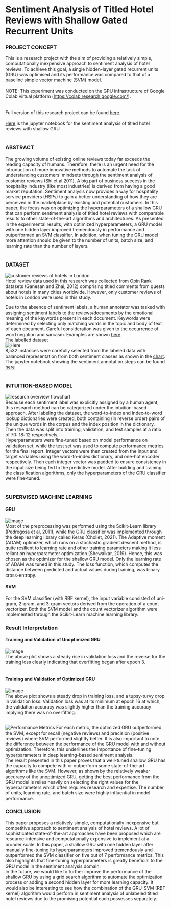 # Sentiment Analysis of Titled Hotel Reviews with Shallow Gated Recurrent Units

### PROJECT CONCEPT
This is a research project with the aim of providing a relatively simple, computationally inexpensive approach to sentiment analysis of hotel reviews. To achieve this goal, a single hidden-layer gated recurrent units (GRU) was optimised and its performance was compared to that of a baseline simple vector machine (SVM) model.<br><br>
NOTE: This experiment was conducted on the GPU infrastructure of Google Colab virtual platform (https://colab.research.google.com/).<br>
<br><br>Full version of this research project can be found [here](https://github.com/Beegie01/Sentiment-Analysis-of-Titled-Hotel-Reviews-with-Shallow-Gated-Recurrent-Units/blob/main/Project_report.pdf).<br>
<br>[Here](https://github.com/Beegie01/Sentiment-Analysis-of-Titled-Hotel-Reviews-with-Shallow-Gated-Recurrent-Units/blob/main/Applied_AI_proj.ipynb) is the jupyter notebook for the sentiment analysis of titled hotel reviews with shallow GRU<br><br>

### ABSTRACT
The growing volume of existing online reviews today far exceeds the reading capacity of humans. Therefore, there is an urgent need for the introduction of more innovative methods to automate the task of understanding customers’ mindsets through the sentiment analysis of customer reviews (Shi et al 2011). A big part of business success in the hospitality industry (like most industries) is derived from having a good market reputation. Sentiment analysis now provides a way for hospitality service providers (HSPs) to gain a better understanding of how they are perceived in the marketplace by existing and potential customers. In this paper, the focus was on optimizing the hyperparameters of a shallow GRU that can perform sentiment analysis of titled hotel reviews with comparable results to other state-of-the-art algorithms and architectures. As presented in the experimental results, with optimized hyperparameters, a GRU model with one hidden layer improved tremendously in performance and outperformed an SVM classifier. In addition, when tuning the GRU model more attention should be given to the number of units, batch size, and learning rate than the number of layers.<br><br>

### DATASET
![customer reviews of hotels in London](https://user-images.githubusercontent.com/76821049/173886937-80017dff-d71f-4d3d-93e0-1614aedc7ced.png)<br>
Hotel review data used in this research was collected from Opin Rank datasets (Ganesan and Zhai, 2012) comprising titled comments from guests about hotels in many cities worldwide. However, only customer reviews of hotels in London were used in this study. <br>

Due to the absence of sentiment labels, a human annotator was tasked with assigning sentiment labels to the reviews/documents by the emotional meaning of the keywords present in each document. Keywords were determined by selecting only matching words in the topic and body of text of each document. Careful consideration was given to the occurrence of word negation and sarcasm. Examples are shown [here](https://user-images.githubusercontent.com/76821049/173890175-c10a0951-deea-45a7-a7a2-f7c53e4b75d4.png). 
<br>The labelled dataset<br>![Here](https://user-images.githubusercontent.com/76821049/173887463-56e1c396-7f28-4a85-82a7-8ab835d34619.png)<br>8,532 instances were carefully selected from the labeled data with balanced representation from both sentiment classes as shown in the [chart](https://user-images.githubusercontent.com/76821049/173890546-a18d50f5-d674-4982-b659-3560780d8f13.png).
<br> The jupyter notebook showing the sentiment annotation steps can be found [here](https://github.com/Beegie01/Sentiment-Analysis-of-Titled-Hotel-Reviews-with-Shallow-Gated-Recurrent-Units/blob/main/Opin_Rank_annotation_hotel_data.ipynb)<br><br>

### INTUITION-BASED MODEL
![research overview flowchart](https://user-images.githubusercontent.com/76821049/174021226-e30187fc-fd64-4a30-9d7c-46988938b7e5.png)<br>
Because each sentiment label was explicitly assigned by a human agent, this research method can be categorized under the intuition-based approach. After labeling the dataset, the word-to-index and index-to-word lookup dictionaries were created, both containing (in reverse order) pairs of the unique words in the corpus and the index position in the dictionary. Then the data was split into training, validation, and test samples at a ratio of 70: 18: 12 respectively. <br>
Hyperparameters were fine-tuned based on model performance on validation set, while the test set was used to compute performance metrics for the final report. Integer vectors were then created from the input and target variables using the word-to-index dictionary, and one-hot encoder respectively. Then each integer vector was padded to ensure consistency in the input size being fed to the predictive model.  After building and training the classification algorithms, only the hyperparameters of the GRU classifier were fine-tuned.<br><br>

### SUPERVISED MACHINE LEARNING
#### GRU
![image](https://user-images.githubusercontent.com/76821049/174035737-12843595-0688-4ea5-a5f2-aad3c34d6233.png)<br>
Most of the preprocessing was performed using the Scikit-Learn library (Pedregosa et al, 2011), while the GRU classifier was implemented through the deep learning library called Keras (Chollet, 2021). The Adaptive moment (ADAM) optimizer, which runs on a stochastic gradient descent method, is quite resilient to learning rate and other training parameters making it less reliant on hyperparameter optimization (Shewalkar, 2019). Hence, this was chosen as the optimizer for the shallow GRU model. Only the learning rate of ADAM was tuned in this study. The loss function, which computes the distance between predicted and actual values during training, was binary cross-entropy.<br>

#### SVM
For the SVM classifier (with RBF kernel), the input variable consisted of uni-gram, 2-gram, and 3-gram vectors derived from the operation of a count vectorizer. Both the SVM model and the count vectorizer algorithm were implemented through the Scikit-Learn machine learning library.

###	Result Interpretation
#### Training and Validation of Unoptimized GRU
![image](https://user-images.githubusercontent.com/76821049/174037445-fdd9d0b8-2f31-4839-b87e-456f20dd4cb2.png)<br>
The above plot shows a steady rise in validation loss and the reverse for the training loss clearly indicating that overfitting began after epoch 3.<br><br>

#### Training  and Validation of Optimized GRU
![image](https://user-images.githubusercontent.com/76821049/174038667-963a18a8-b9d2-495a-8250-7be68681e26c.png)<br>
The above plot shows a steady drop in training loss, and a tupsy-turvy drop in validation loss. Validation loss was at its minimum at epoch 16 at which, the validation accuracy was slightly higher than the training accuracy implying there was no overfitting.<br><br>

![Performance Metrics](https://user-images.githubusercontent.com/76821049/174040707-1dc982dd-f439-4ffa-b1b2-ef2bcd5e455a.png)
For each metric, the optimized GRU outperformed the SVM, except for recall (negative reviews) and precision (positive reviews) where SVM performed slightly better. It is also important to note the difference between the performance of the GRU model with and without optimization. Therefore, this underlines the importance of fine-tuning hyperparameters in deep learning-based sentiment analysis.<br>
The result presented in this paper proves that a well-tuned shallow GRU has the capacity to compete with or outperform some state-of-the-art algorithms like the SVM. However, as shown by the relatively weaker accuracy of the unoptimized GRU, getting the best performance from the GRU model is relies heavily on selecting the right values for the hyperparameters which often requires research and expertise. The number of units, learning rate, and batch size were highly influential in model performance.<br>

### CONCLUSION
This paper proposes a relatively simple, computationally inexpensive but competitive approach to sentiment analysis of hotel reviews. A lot of sophisticated state-of-the-art approaches have been proposed which are resource-intensive and computationally expensive to implement at a broader scale. In this paper, a shallow GRU with one hidden layer after manually fine-tuning its hyperparameters improved tremendously and outperformed the SVM classifier on five out of 7 performance metrics. This also highlights that fine-tuning hyperparameters is greatly beneficial to the GRU model in the sentiment analysis domain.<br>
In the future, we would like to further improve the performance of the shallow GRU by using a grid search algorithm to automate the optimization process or adding a second hidden layer for more learning capacity. It would also be interesting to see how the combination of the GRU-SVM (RBF kernel) algorithm would perform in sentiment analysis of unlabeled titled hotel reviews due to the promising potential each possesses separately.
